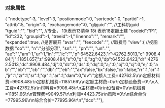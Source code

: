 
### 对象属性
{
"nodetype":3,
"level":3,
"postionmode":0,
"sortcode":0,
"partid":-1,
"attrib":5,
"origin":0,
"exchangemode":0,
"gljguid":"",   //工料机guid
"tguid":"",
"bid":"",     //专业， 13t表示13清单   18t 表示18定额土建 
"codeid":"P1",
"id":232,
"groupid":-1,
"treeid":-1,"
linenno":"",
"remark":"",
"expanded":true,  //是否展开
"avar":"",
"feecode":"",  //取费号
"view":{   //视图数据
   "co":"",
   "n":"分部分项",
        "sn":"",
        "pn":"",
     "un":"",
     "ae":"","am":1,"ur":1,"in":"","ic":"","p":64522.6423,"r":42762.5013,"c":9908.484,"j":11851.657,"z":9908.484,"s":0,"q":0,"zg":0,"dp":64522.6423,"dr":42762.5013,"dc":9908.484,"dj":0,"dz":0,"ds":0,"dq":0,"aj":0,"bj":0,"cj":0,"ej":0,"ab":"","bb":"","cb":"","db":"","eb":"","ax":false,"bx":false,"cx":false,"rr":1,"cr":1,"jr":1,"zr":1,"sr":1,"qr":1,"ar":1,"dam":0,"dv":"定额人工费=42762.5\r\n定额材料费=9908.48\r\n定额机械费=11851.66\r\n定额主材费=0\r\n定额设备费=0\r\n人工费=42762.5\r\n材料费=9908.48\r\n主材费=0\r\n设备费=0\r\n机械费=11851.66\r\n管理费=9049.57\r\n利润=4423.75\r\n风险=0\r\n综合单价=77995.96\r\n综合合价=77995.96\r\n","dco":""},


